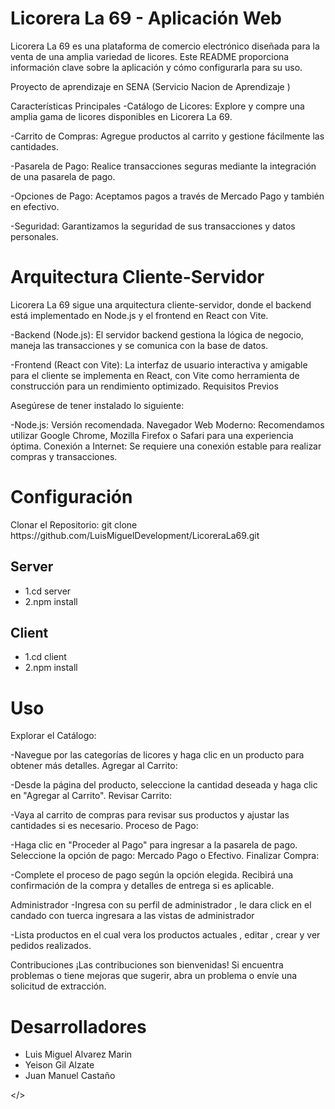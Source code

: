 <h1>Licorera La 69 - Aplicación Web</h1>
Licorera La 69 es una plataforma de comercio electrónico diseñada para la venta de una amplia variedad de licores. Este README proporciona información clave sobre la aplicación y cómo configurarla para su uso.

Proyecto de aprendizaje en SENA (Servicio Nacion de Aprendizaje )

Características Principales
-Catálogo de Licores: Explore y compre una amplia gama de licores disponibles en Licorera La 69.

-Carrito de Compras: Agregue productos al carrito y gestione fácilmente las cantidades.

-Pasarela de Pago: Realice transacciones seguras mediante la integración de una pasarela de pago.

-Opciones de Pago: Aceptamos pagos a través de Mercado Pago y también en efectivo.

-Seguridad: Garantizamos la seguridad de sus transacciones y datos personales.

<h1>Arquitectura Cliente-Servidor</h1>

Licorera La 69 sigue una arquitectura cliente-servidor, donde el backend está implementado en Node.js y el frontend en React con Vite.

-Backend (Node.js): El servidor backend gestiona la lógica de negocio, maneja las transacciones y se comunica con la base de datos.

-Frontend (React con Vite): La interfaz de usuario interactiva y amigable para el cliente se implementa en React, con Vite como herramienta de construcción para un rendimiento optimizado.
Requisitos Previos

Asegúrese de tener instalado lo siguiente:

-Node.js: Versión recomendada.
Navegador Web Moderno: Recomendamos utilizar Google Chrome, Mozilla Firefox o Safari para una experiencia óptima.
Conexión a Internet: Se requiere una conexión estable para realizar compras y transacciones.


<h1>Configuración</h1>
Clonar el Repositorio:
git clone https://github.com/LuisMiguelDevelopment/LicoreraLa69.git
<h2>Server</h2>



<ul>
  <li>1.cd server</li>
   <li>2.npm install</li>
</ul>

<h2>Client</h2>


<ul>
   <li>1.cd client</li>
   <li>2.npm install</li>
</ul>
<h1>Uso</h1>
Explorar el Catálogo:

-Navegue por las categorías de licores y haga clic en un producto para obtener más detalles.
Agregar al Carrito:

-Desde la página del producto, seleccione la cantidad deseada y haga clic en "Agregar al Carrito".
Revisar Carrito:

-Vaya al carrito de compras para revisar sus productos y ajustar las cantidades si es necesario.
Proceso de Pago:

-Haga clic en "Proceder al Pago" para ingresar a la pasarela de pago.
Seleccione la opción de pago: Mercado Pago o Efectivo.
Finalizar Compra:

-Complete el proceso de pago según la opción elegida.
Recibirá una confirmación de la compra y detalles de entrega si es aplicable.


Administrador
-Ingresa con su perfil de administrador , le dara click en el candado con tuerca ingresara a las vistas de administrador

-Lista productos en el cual vera los productos actuales , editar , crear y ver pedidos realizados.

Contribuciones
¡Las contribuciones son bienvenidas! Si encuentra problemas o tiene mejoras que sugerir, abra un problema o envíe una solicitud de extracción.

<h1>Desarrolladores</h1>

<ul>
  <li>Luis Miguel Alvarez Marin</li>
   <li>Yeison Gil Alzate</li>
   <li>Juan Manuel Castaño</li>
</ul>





</>




